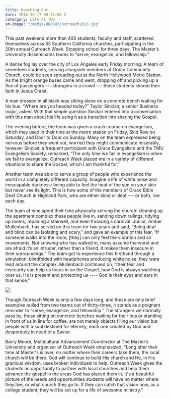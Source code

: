 ```yaml
---
title: Reaching Out
date: 2016-10-17 00:34:00 Z
catergory: Life At TMU
sm-image: "/media/868607/outreach2016.jpg"
---
```


This past weekend more than 400 students, faculty and staff, scattered themselves across 33 Southern California churches, participating in the 20th annual Outreach Week. Stopping school for three days, The Master’s University disseminates teams to “serve, evangelize, and fellowship.”

A dense fog lay over the city of Los Angeles early Friday morning. A team of seventeen students, serving alongside members of Grace Community Church, could be seen spreading out at the North Hollywood Metro Station. As the bright orange buses came and went, dropping off and picking up a flux of passengers --- strangers in a crowd --- these students shared their faith in Jesus Christ.

A man dressed in all black was sitting alone on a concrete bench waiting for his bus. “Where are you headed today?” Taylor Sinclair, a senior Business major, asked. With that simple question Sinclair entered into a conversation with this man about his life using it as a transition into sharing the Gospel.

The evening before, the team was given a crash course on evangelism, which they used in their time at the metro station on Friday, Skid Row on Saturday, and Door to Door on Sunday. Many on the team expressed being nervous before they went out, worried they might communicate miserably, however Sinclair, a frequent participant with Grace Evangelism and the TMU Evangelism Society, remarked, “The only time we fail in evangelism is when we fail to evangelize. Outreach Week placed me in a variety of different situations to share the Gospel, which I am thankful for.”

Another team was able to serve a group of people who experience the world in a completely different capacity. Imagine a life of white noise and inescapable darkness: being able to feel the heat of the sun on your skin but never see its light. This is how some of the members of Grace Bible Deaf Church in Highland Park, who are either blind or deaf --- or both, live each day.

The team of nine spent their time physically serving the church: cleaning up the apartment complex these people live in, sanding down railings, tidying up rooms, repairing a stairwell, and even throwing a carnival. Junior, Amber Mullenbach, has served on this team for two years and said, “Being deaf and blind can be isolating and scary,” and gave an example of this fear, “If someone walks into the room, \[they\] can only feel the vibration and air movements. Not knowing who has walked in, many assume the worst and are afraid it’s an intruder, rather than a friend. It makes them insecure in their surroundings.” The team got to experience this firsthand through a simulation: blindfolded with headphones producing white noise, they were lead around the complex. Mullenbach continued on, “their fear and insecurity can help us focus in on the Gospel, how God is always watching over us, He is present and protecting us ---- God is their eyes and ears in that sense.”

![](http://masters.edu/media/868608/img_3413.jpg)

Though Outreach Week is only a few days long, and these are only brief examples pulled from two teams out of thirty-three, it stands as a poignant reminder to “serve, evangelize, and fellowship.” The strangers we normally pass by, those sitting on concrete benches waiting for their bus or standing in front of us in line for coffee, are not merely objects filling our vision but people with a soul destined for eternity; each one created by God and desperately in need of a Savior.

Barry Moore, Multicultural Advancement Coordinator at The Master’s University and organizer of Outreach Week emphasized, “Long after their time at Master's is over, no matter where their careers take them, the local church will be there. God will continue to build His church and He, in His gracious wisdom, uses broken individuals to help. Outreach Week gives the students an opportunity to partner with local churches and help them advance the gospel in the areas God has placed them in. It's a beautiful picture of the needs and opportunities students will have no matter where they live, or what church they go to. If they can catch that vision now, as a college student, they will be set up for a life of awesome ministry.”
